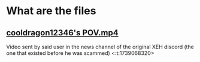 # What are the files
## [cooldragon12346's POV.mp4](./xeh/cooldragon12346's%20POV.mp4)
Video sent by said user in the news channel of the original XEH discord (the one that existed before he was scammed) <:t:1739068320>